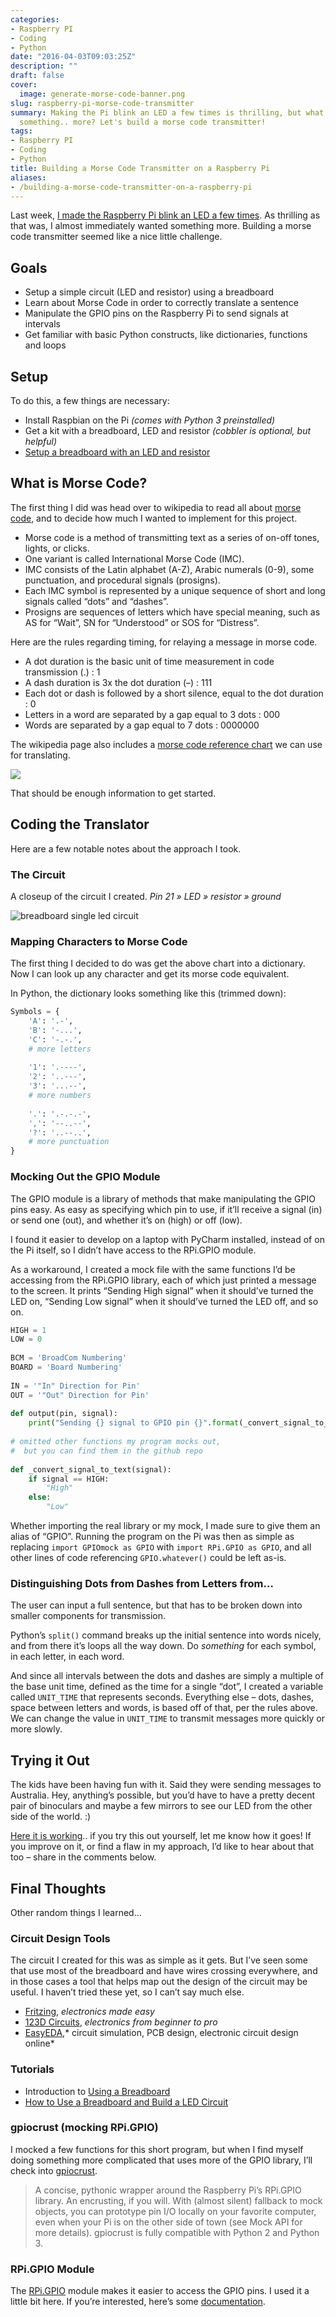 ```yaml
---
categories:
- Raspberry PI
- Coding
- Python
date: "2016-04-03T09:03:25Z"
description: ""
draft: false
cover:
  image: generate-morse-code-banner.png
slug: raspberry-pi-morse-code-transmitter
summary: Making the Pi blink an LED a few times is thrilling, but what about building
  something.. more? Let's build a morse code transmitter!
tags:
- Raspberry PI
- Coding
- Python
title: Building a Morse Code Transmitter on a Raspberry Pi
aliases:
- /building-a-morse-code-transmitter-on-a-raspberry-pi
---
```

Last week, [I made the Raspberry Pi blink an LED a few times](https://grantwinney.com/raspberry-pi-making-an-led-blink/). As thrilling as that was, I almost immediately wanted something more. Building a morse code transmitter seemed like a nice little challenge.

## Goals

- Setup a simple circuit (LED and resistor) using a breadboard
- Learn about Morse Code in order to correctly translate a sentence
- Manipulate the GPIO pins on the Raspberry Pi to send signals at intervals
- Get familiar with basic Python constructs, like dictionaries, functions and loops

## Setup

To do this, a few things are necessary:

- Install Raspbian on the Pi _(comes with Python 3 preinstalled)_
- Get a kit with a breadboard, LED and resistor _(cobbler is optional, but helpful)_
- [Setup a breadboard with an LED and resistor](https://grantwinney.com/raspberry-pi-making-an-led-blink/)

## What is Morse Code?

The first thing I did was head over to wikipedia to read all about [morse code](https://en.wikipedia.org/wiki/Morse_code), and to decide how much I wanted to implement for this project.

- Morse code is a method of transmitting text as a series of on-off tones, lights, or clicks.
- One variant is called International Morse Code (IMC).
- IMC consists of the Latin alphabet (A-Z), Arabic numerals (0-9), some punctuation, and procedural signals (prosigns).
- Each IMC symbol is represented by a unique sequence of short and long signals called “dots” and “dashes”.
- Prosigns are sequences of letters which have special meaning, such as AS for “Wait”, SN for “Understood” or SOS for “Distress”.

Here are the rules regarding timing, for relaying a message in morse code.

- A dot duration is the basic unit of time measurement in code transmission (.) : 1
- A dash duration is 3x the dot duration (–) : 111
- Each dot or dash is followed by a short silence, equal to the dot duration : 0
- Letters in a word are separated by a gap equal to 3 dots : 000
- Words are separated by a gap equal to 7 dots : 0000000

The wikipedia page also includes a [morse code reference chart](https://en.wikipedia.org/wiki/File:International_Morse_Code.svg) we can use for translating.

![](International_Morse_Code.png)

That should be enough information to get started.

## Coding the Translator

Here are a few notable notes about the approach I took.

### The Circuit

A closeup of the circuit I created. _Pin 21 » LED » resistor » ground_

![breadboard single led circuit](breadboard-single-led-circuit.jpg)

### Mapping Characters to Morse Code

The first thing I decided to do was get the above chart into a dictionary. Now I can look up any character and get its morse code equivalent.

In Python, the dictionary looks something like this (trimmed down):

```python
Symbols = {
    'A': '.-',
    'B': '-...',
    'C': '-.-.',
    # more letters
 
    '1': '.----',
    '2': '..---',
    '3': '...--',
    # more numbers
 
    '.': '.-.-.-',
    ',': '--..--',
    '?': '..--..',
    # more punctuation
}
```

### Mocking Out the GPIO Module

The GPIO module is a library of methods that make manipulating the GPIO pins easy. As easy as specifying which pin to use, if it’ll receive a signal (in) or send one (out), and whether it’s on (high) or off (low).

I found it easier to develop on a laptop with PyCharm installed, instead of on the Pi itself, so I didn’t have access to the RPi.GPIO module.

As a workaround, I created a mock file with the same functions I’d be accessing from the RPi.GPIO library, each of which just printed a message to the screen. It prints “Sending High signal” when it should’ve turned the LED on, “Sending Low signal” when it should’ve turned the LED off, and so on.

```python
HIGH = 1
LOW = 0
 
BCM = 'BroadCom Numbering'
BOARD = 'Board Numbering'
 
IN = '"In" Direction for Pin'
OUT = '"Out" Direction for Pin'
 
def output(pin, signal):
    print("Sending {} signal to GPIO pin {}".format(_convert_signal_to_text(signal), pin))
 
# omitted other functions my program mocks out,
#  but you can find them in the github repo
 
def _convert_signal_to_text(signal):
    if signal == HIGH:
        "High"
    else:
        "Low"
```

Whether importing the real library or my mock, I made sure to give them an alias of “GPIO”. Running the program on the Pi was then as simple as replacing `import GPIOmock as GPIO` with `import RPi.GPIO as GPIO`, and all other lines of code referencing `GPIO.whatever()` could be left as-is.

### Distinguishing Dots from Dashes from Letters from…

The user can input a full sentence, but that has to be broken down into smaller components for transmission.

Python’s `split()` command breaks up the initial sentence into words nicely, and from there it’s loops all the way down. Do _something_ for each symbol, in each letter, in each word.

And since all intervals between the dots and dashes are simply a multiple of the base unit time, defined as the time for a single “dot”, I created a variable called `UNIT_TIME` that represents seconds. Everything else – dots, dashes, space between letters and words, is based off of that, per the rules above. We can change the value in `UNIT_TIME` to transmit messages more quickly or more slowly.

## Trying it Out

The kids have been having fun with it. Said they were sending messages to Australia. Hey, anything’s possible, but you’d have to have a pretty decent pair of binoculars and maybe a few mirrors to see our LED from the other side of the world. :)

[Here it is working](https://res.cloudinary.com/dxm4riq52/video/upload/q_auto/v1583296394/Raspberry%20Pi/Morse_Code_via_LED_on_the_Raspberry_Pi_2_lmqsvf.mp4).. if you try this out yourself, let me know how it goes! If you improve on it, or find a flaw in my approach, I’d like to hear about that too – share in the comments below.

## Final Thoughts

Other random things I learned…

### Circuit Design Tools

The circuit I created for this was as simple as it gets. But I’ve seen some that use most of the breadboard and have wires crossing everywhere, and in those cases a tool that helps map out the design of the circuit may be useful. I haven’t tried these yet, so I can’t say much else.

- [Fritzing](http://fritzing.org/home/), _electronics made easy_
- [123D Circuits](https://123d.circuits.io/), _electronics from beginner to pro_
- [EasyEDA](https://easyeda.com/),* circuit simulation, PCB design, electronic circuit design online*

### Tutorials

- Introduction to [Using a Breadboard](https://www.cl.cam.ac.uk/projects/raspberrypi/tutorials/robot/breadboard/)
- [How to Use a Breadboard and Build a LED Circuit](https://web.archive.org/web/20160716090534/http://computers.tutsplus.com/tutorials/how-to-use-a-breadboard-and-build-a-led-circuit--mac-54746)

### gpiocrust (mocking RPi.GPIO)

I mocked a few functions for this short program, but when I find myself doing something more complicated that uses more of the GPIO library, I’ll check into [gpiocrust](https://github.com/zourtney/gpiocrust).

> A concise, pythonic wrapper around the Raspberry Pi’s RPi.GPIO library. An encrusting, if you will. With (almost silent) fallback to mock objects, you can prototype pin I/O locally on your favorite computer, even when your Pi is on the other side of town (see Mock API for more details). gpiocrust is fully compatible with Python 2 and Python 3.

### RPi.GPIO Module

The [RPi.GPIO](https://pypi.python.org/pypi/RPi.GPIO) module makes it easier to access the GPIO pins. I used it a little bit here. If you’re interested, here’s some [documentation](https://sourceforge.net/p/raspberry-gpio-python/wiki/Home/).
